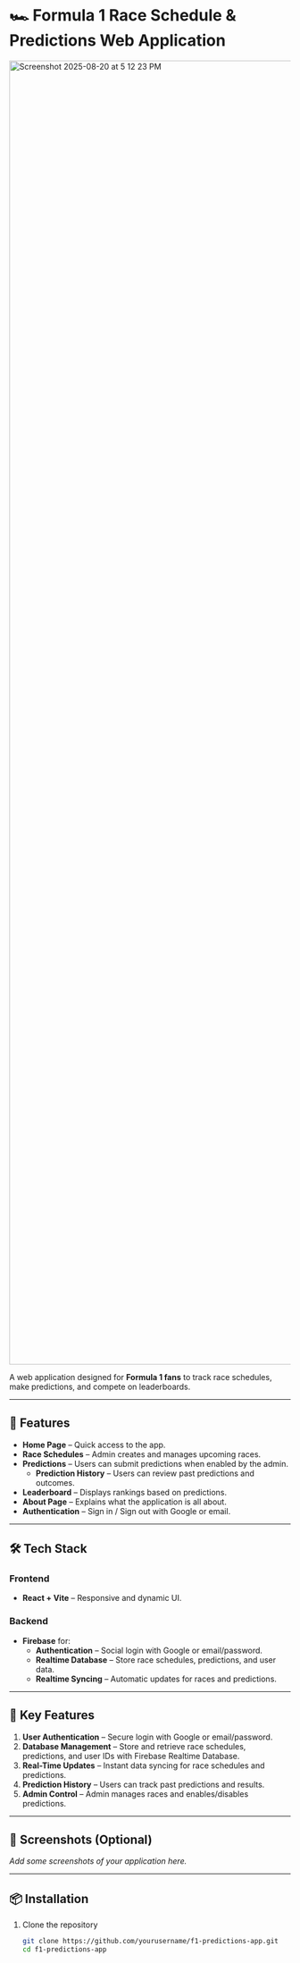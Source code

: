 # 🏎️ Formula 1 Race Schedule & Predictions Web Application  

<img width="4064" height="2334" alt="Screenshot 2025-08-20 at 5 12 23 PM" src="https://github.com/user-attachments/assets/34b515fc-138a-4e17-ad2d-2f167c0f7971" />


A web application designed for **Formula 1 fans** to track race schedules, make predictions, and compete on leaderboards.  

---

## 🚀 Features  

- **Home Page** – Quick access to the app.  
- **Race Schedules** – Admin creates and manages upcoming races.  
- **Predictions** – Users can submit predictions when enabled by the admin.  
  - **Prediction History** – Users can review past predictions and outcomes.  
- **Leaderboard** – Displays rankings based on predictions.  
- **About Page** – Explains what the application is all about.  
- **Authentication** – Sign in / Sign out with Google or email.  

---

## 🛠️ Tech Stack  

### Frontend  
- **React + Vite** – Responsive and dynamic UI.  

### Backend  
- **Firebase** for:  
  - **Authentication** – Social login with Google or email/password.  
  - **Realtime Database** – Store race schedules, predictions, and user data.  
  - **Realtime Syncing** – Automatic updates for races and predictions.  

---

## 🔑 Key Features  

1. **User Authentication** – Secure login with Google or email/password.  
2. **Database Management** – Store and retrieve race schedules, predictions, and user IDs with Firebase Realtime Database.  
3. **Real-Time Updates** – Instant data syncing for race schedules and predictions.  
4. **Prediction History** – Users can track past predictions and results.  
5. **Admin Control** – Admin manages races and enables/disables predictions.  

---

## 📸 Screenshots (Optional)  
_Add some screenshots of your application here._  

---

## 📦 Installation  

1. Clone the repository  
   ```bash
   git clone https://github.com/yourusername/f1-predictions-app.git
   cd f1-predictions-app
